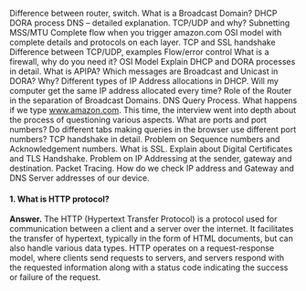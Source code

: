 Difference between router, switch.
What is a Broadcast Domain?
DHCP DORA process
DNS – detailed explanation. TCP/UDP and why?
Subnetting
MSS/MTU
Complete flow when you trigger amazon.com
OSI model with complete details and protocols on each layer.
TCP and SSL handshake
Difference between TCP/UDP, examples
Flow/error control
What is a firewall, why do you need it?
OSI Model
Explain DHCP and DORA processes in detail.
What is APIPA?
Which messages are Broadcast and Unicast in DORA? Why?
Different types of IP Address allocations in DHCP.
Will my computer get the same IP address allocated every time?
Role of the Router in the separation of Broadcast Domains.
DNS Query Process.
What happens if we type www.amazon.com. This time, the interview went into depth about the process of questioning various aspects.
What are ports and port numbers?
Do different tabs making queries in the browser use different port numbers?
TCP handshake in detail.
Problem on Sequence numbers and Acknowledgement numbers.
What is SSL. Explain about Digital Certificates and TLS Handshake.
Problem on IP Addressing at the sender, gateway and destination.
Packet Tracing.
How do we check IP address and Gateway and DNS Server addresses of our device.

#### 1. What is HTTP protocol?
**Answer.** The HTTP (Hypertext Transfer Protocol) is a protocol used for communication between a client and a server over the internet. It facilitates the transfer of hypertext, typically in the form of HTML documents, but can also handle various data types. HTTP operates on a request-response model, where clients send requests to servers, and servers respond with the requested information along with a status code indicating the success or failure of the request.

